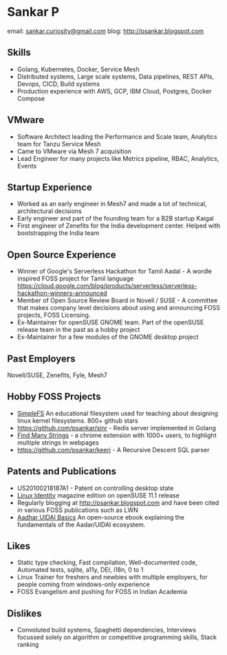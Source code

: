 Sankar P
========

email: sankar.curiosity@gmail.com  blog: http://psankar.blogspot.com 

Skills
------
* Golang, Kubernetes, Docker, Service Mesh
* Distributed systems, Large scale systems, Data pipelines, REST APIs, Devops, CICD, Build systems
* Production experience with AWS, GCP, IBM Cloud, Postgres, Docker Compose

VMware
------
* Software Architect leading the Performance and Scale team, Analytics team for Tanzu Service Mesh
* Came to VMware via Mesh 7 acquisition
* Lead Engineer for many projects like Metrics pipeline, RBAC, Analytics, Events

Startup Experience
-------------------
* Worked as an early engineer in Mesh7 and made a lot of technical, architectural decisions
* Early engineer and part of the founding team for a B2B startup Kaigal
* First engineer of Zenefits for the India development center. Helped with bootstrapping the India team

Open Source Experience
----------------------
* Winner of Google's Serverless Hackathon for Tamil Aadal - A wordle inspired FOSS project for Tamil language https://cloud.google.com/blog/products/serverless/serverless-hackathon-winners-announced 
* Member of Open Source Review Board in Novell / SUSE - A committee that makes company level decisions about using and announcing FOSS projects, FOSS Licensing.
* Ex-Maintainer for openSUSE GNOME team. Part of the openSUSE release team in the past as a hobby project
* Ex-Maintainer for a few modules of the GNOME desktop project

Past Employers
--------------
Novell/SUSE, Zenefits, Fyle, Mesh7

Hobby FOSS Projects
-------------------
* [SimpleFS](https://github.com/psankar/simplefs) An educational filesystem used for teaching about designing linux kernel filesystems. 800+ github stars
* https://github.com/psankar/sinr - Redis server implemented in Golang
* [Find Many Strings](https://chrome.google.com/webstore/detail/find-many-strings/phabnclfbnmhmoipebjdfhkiacojlcnc) - a chrome extension with 1000+ users, to highlight multiple strings in webpages
* https://github.com/psankar/keeri - A Recursive Descent SQL parser

Patents and Publications
------------------------
* US20100218187A1 - Patent on controlling desktop state
* [Linux Identity](http://www.linuxidentity.com/us/index.php?name=News&file=article&sid=5032) magazine edition on openSUSE 11.1 release
* Regularly blogging at http://psankar.blogspot.com and have been cited in various FOSS publications such as LWN
* [Aadhar UIDAI Basics](https://www.amazon.in/Aadhar-UIDAI-Basics-SANKAR-P-ebook/dp/B07FM54B3Y/) An open-source ebook explaining the fundamentals of the Aadar/UIDAI ecosystem.

Likes
-----
* Static type checking, Fast compilation, Well-documented code, Automated tests, sqlite, a11y, DEI, i18n, 0 to 1
* Linux Trainer for freshers and newbies with multiple employers, for people coming from windows-only experience
* FOSS Evangelism and pushing for FOSS in Indian Academia

Dislikes
--------
* Convoluted build systems, Spaghetti dependencies, Interviews focussed solely on algorithm or competitive programming skills, Stack ranking
